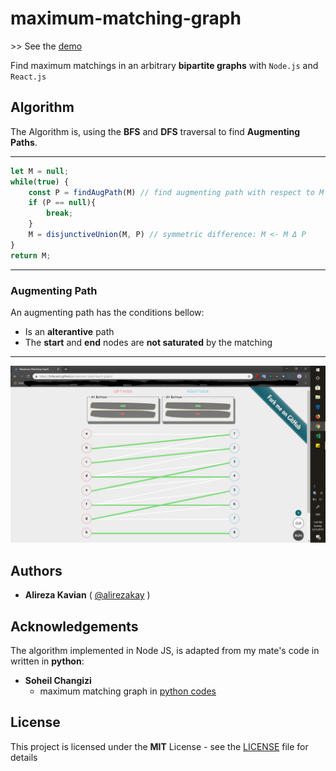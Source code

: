 # maximum-matching-graph

\>\> See the [demo](https://alirezakay.github.io/showcase/y4/maximum-matching-b-graph)

Find maximum matchings in an arbitrary **bipartite graphs** with `Node.js` and `React.js`

## Algorithm

The Algorithm is, using the **BFS** and **DFS** traversal to find **Augmenting Paths**.

---

```js
let M = null;
while(true) {
    const P = findAugPath(M) // find augmenting path with respect to M
    if (P == null){
        break;
    }
    M = disjunctiveUnion(M, P) // symmetric difference: M <- M Δ P
}
return M;
```

---

### Augmenting Path

An augmenting path has the conditions bellow:

- Is an **alterantive** path
- The **start** and **end** nodes are **not saturated** by the matching

---

![shot01](./results.jpg)

## Authors

- **Alireza Kavian** ( [@alirezakay](https://github.com/alirezakay) )

## Acknowledgements

The algorithm implemented in Node JS, is adapted from my mate's code in written in **python**:

- **Soheil Changizi**
  - maximum matching graph in [python codes](https://github.com/cocolico14/maximum-matching-graph)

## License

This project is licensed under the **MIT** License - see the [LICENSE](./LICENSE) file for details
